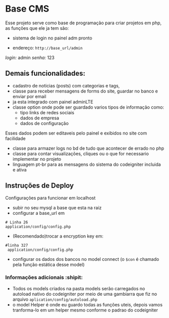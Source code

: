 # Base CMS

Esse projeto serve como base de programação para criar projetos em php, as funções que ele ja tem são:

- sistema de login no painel adm pronto

- endereço: `http://base_url/admin`

*login:* admin
*senha:* 123

## Demais funcionalidades:

- cadastro de noticias (posts) com categorias e tags, 
- classe para receber mensagens de forms do site, guardar no banco e enviar por email
- ja esta integrado com painel adminLTE
- classe option onde pode ser guardado varios tipos de informação como:
    - tipo links de redes sociais
    - dados de empresa
    - dados de configuração

Esses dados podem ser editaveis pelo painel e exibidos no site com facilidade

- classe para armazer logs no bd de tudo que acontecer de errado no php
- classe para contar visualizações, cliques ou o que for necessario implementar no projeto
- linguagem pt-br para as mensagens do sistema do codeigniter incluida e ativa

## Instruções de Deploy

Configurações para funcionar em localhost
- subir no seu mysql a base que esta na raiz
- configurar a base_url em 

```
# Linha 26
application/config/config.php
```

- (Recomendado)trocar a encryption key em:

```
#linha 327
 application/config/config.php
```
 
- configurar os dados dos bancos no model connect (o `$con` é chamado pela função estática desse model)

### Informações adicionais :shipit:
- Todos os models criados na pasta models serão carregados no autoload nativo do codeigniter por meio de uma gambiarra que
fiz no arquivo `aplication/config/autoload.php`
- o model Helper é onde eu guardo todas as funções uteis, depois vamos tranforma-lo em um helper mesmo conforme o padrao do codeigniter
